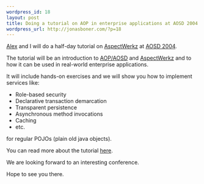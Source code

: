 ```yaml
--- 
wordpress_id: 18
layout: post
title: Doing a tutorial on AOP in enterprise applications at AOSD 2004
wordpress_url: http://jonasboner.com/?p=18
---
```

<p/>
<a href="http://blogs.codehaus.org/people/avasseur/">Alex</a> and I will do a half-day tutorial on <a href="http://aspectwerkz.codehaus.org/">AspectWerkz</a> at <a href="http://www.aosd.net/conference.php">AOSD 2004</a>.
<p/>
The tutorial will be an introduction to <a href="http://www.aosd.net/">AOP/AOSD</a> and <a href="http://aspectwerkz.codehaus.org/">AspectWerkz</a> and to how it can be used in real-world enterprise applications. 
<p/>
It will include hands-on exercises and we will show you how to implement services like:
<ul>
<li>
Role-based security
</li>
<li>
Declarative transaction demarcation
</li>
<li>
Transparent persistence
</li>
<li>
Asynchronous method invocations
</li>
<li>
Caching 
</li>
<li>
etc. 
</li>
</ul>
for regular POJOs (plain old java objects). 
<p/>
You can read more about the tutorial <a href="http://www.aosd.net/2004/tutorials/aspectwerkz.php">here</a>.
<p/>
We are looking forward to an interesting conference.
<p/>
Hope to see you there. 
<p/>
